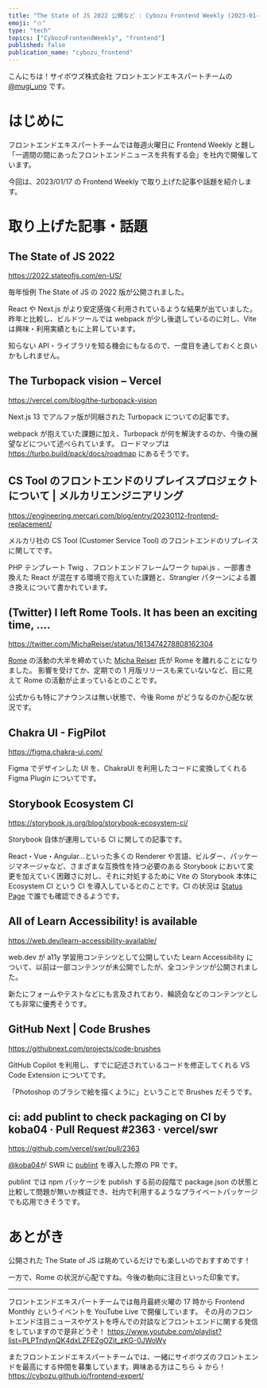 ```yaml
---
title: "The State of JS 2022 公開など : Cybozu Frontend Weekly (2023-01-17号)"
emoji: "⛄️"
type: "tech"
topics: ["CybozuFrontendWeekly", "frontend"]
published: false
publication_name: "cybozu_frontend"
---
```


こんにちは！サイボウズ株式会社 フロントエンドエキスパートチームの [@mugi_uno](https://twitter.com/mugi_uno) です。

# はじめに

フロントエンドエキスパートチームでは毎週火曜日に Frontend Weekly と題し「一週間の間にあったフロントエンドニュースを共有する会」を社内で開催しています。

今回は、2023/01/17 の Frontend Weekly で取り上げた記事や話題を紹介します。

# 取り上げた記事・話題

## The State of JS 2022

https://2022.stateofjs.com/en-US/

毎年恒例 The State of JS の 2022 版が公開されました。

React や Next.js がより安定感強く利用されているような結果が出ていました。
昨年と比較し、ビルドツールでは webpack が少し後退しているのに対し、Vite は興味・利用実績ともに上昇しています。

知らない API・ライブラリを知る機会にもなるので、一度目を通しておくと良いかもしれません。

## The Turbopack vision – Vercel

https://vercel.com/blog/the-turbopack-vision

Next.js 13 でアルファ版が同梱された Turbopack についての記事です。

webpack が抱えていた課題に加え、Turbopack が何を解決するのか、今後の展望などについて述べられています。
ロードマップは https://turbo.build/pack/docs/roadmap にあるそうです。

## CS Tool のフロントエンドのリプレイスプロジェクトについて | メルカリエンジニアリング

https://engineering.mercari.com/blog/entry/20230112-frontend-replacement/

メルカリ社の CS Tool (Customer Service Tool) のフロントエンドのリプレイスに関してです。

PHP テンプレート Twig 、フロントエンドフレームワーク tupai.js 、一部書き換えた React が混在する環境で抱えていた課題と、Strangler パターンによる置き換えについて書かれています。

## (Twitter) I left Rome Tools. It has been an exciting time, ....

https://twitter.com/MichaReiser/status/1613474278808162304

[Rome](https://rome.tools/) の活動の大半を締めていた [Micha Reiser](https://twitter.com/MichaReiser) 氏が Rome を離れることになりました。
影響を受けてか、定期での 1 月版リリースも来ていないなど、目に見えて Rome の活動が止まっているとのことです。

公式からも特にアナウンスは無い状態で、今後 Rome がどうなるのか心配な状況です。

## Chakra UI - FigPilot

https://figma.chakra-ui.com/

Figma でデザインした UI を、ChakraUI を利用したコードに変換してくれる Figma Plugin についてです。

## Storybook Ecosystem CI

https://storybook.js.org/blog/storybook-ecosystem-ci/

Storybook 自体が運用している CI に関しての記事です。

React・Vue・Angular...といった多くの Renderer や言語、ビルダー、パッケージマネージャなど、さまざまな互換性を持つ必要のある Storybook において変更を加えていく困難さに対し、それに対処するために Vite の Storybook 本体に Ecosystem CI という CI を導入しているとのことです。CI の状況は [Status Page](https://storybook.js.org/status) で誰でも確認できるようです。

## All of Learn Accessibility! is available

https://web.dev/learn-accessibility-available/

web.dev が a11y 学習用コンテンツとして公開していた Learn Accessibility について、以前は一部コンテンツが未公開でしたが、全コンテンツが公開されました。

新たにフォームやテストなどにも言及されており、輪読会などのコンテンツとしても非常に優秀そうです。

## GitHub Next | Code Brushes

https://githubnext.com/projects/code-brushes

GitHub Copilot を利用し、すでに記述されているコードを修正してくれる VS Code Extension についてです。

「Photoshop のブラシで絵を描くように」ということで Brushes だそうです。

## ci: add publint to check packaging on CI by koba04 · Pull Request #2363 · vercel/swr

https://github.com/vercel/swr/pull/2363

[@koba04](https://twitter.com/koba04)が SWR に [publint](https://github.com/bluwy/publint) を導入した際の PR です。

publint では npm パッケージを publish する前の段階で package.json の状態と比較して問題が無いか検証でき、社内で利用するようなプライベートパッケージでも応用できそうです。

# あとがき

公開された The State of JS は眺めているだけでも楽しいのでおすすめです！

一方で、Rome の状況が心配ですね。今後の動向に注目といった印象です。

---

フロントエンドエキスパートチームでは毎月最終火曜の 17 時から Frontend Monthly というイベントを YouTube Live で開催しています。
その月のフロントエンド注目ニュースやゲストを呼んでの対談などフロントエンドに関する発信をしていますので是非どうぞ！
https://www.youtube.com/playlist?list=PLPTndynQK4dxLZFEZgOZjt_zKG-0JWoWy

またフロントエンドエキスパートチームでは、一緒にサイボウズのフロントエンドを最高にする仲間を募集しています。興味ある方はこちら ↓ から！
https://cybozu.github.io/frontend-expert/
